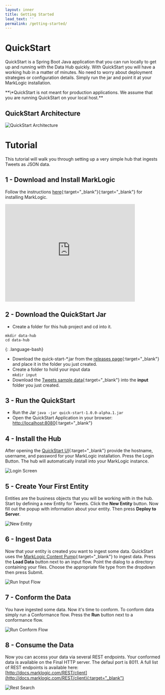 ```yaml
---
layout: inner
title: Getting Started
lead_text: ''
permalink: /getting-started/
---
```


# QuickStart

QuickStart is a Spring Boot Java application that you can run locally to get up and running with the Data Hub quickly. With QuickStart you will have a working hub in a matter of minutes. No need to worry about deployment strategies or configuration details. Simply run the jar and point it at your MarkLogic installation.

<div class="jumbotron" markdown="1">
**\*QuickStart is not meant for production applications. We assume that you are running QuickStart on your local host.**
</div>

## QuickStart Architecture
![QuickStart Architecture](https://raw.githubusercontent.com/marklogic/marklogic-data-hub/design/images/quickstart-architecture-gray.png)

# Tutorial
This tutorial will walk you through setting up a very simple hub that ingests Tweets as JSON data.

## 1 - Download and Install MarkLogic

Follow the instructions [here](http://docs.marklogic.com/guide/installation){:target="_blank"}{:target="_blank"} for installing MarkLogic.

<iframe width="420" height="315" src="https://www.youtube.com/embed/WaRi9HMtz5Q" frameborder="0" allowfullscreen></iframe>

## 2 - Download the QuickStart Jar

- Create a folder for this hub project and cd into it.

~~~
mkdir data-hub
cd data-hub
~~~
{: .language-bash}

- Download the quick-start-*.jar from the [releases page](https://github.com/marklogic/marklogic-data-hub/releases/latest){:target="_blank"} and place it in the folder you just created.
- Create a folder to hold your input data  
`mkdir input`
- Download the [Tweets sample data](https://github.com/marklogic/marklogic-data-hub/raw/master/examples/tweets/input/tweets.zip){:target="_blank"} into the **input** folder you just created.

## 3 - Run the QuickStart

- Run the Jar
  `java -jar quick-start-1.0.0-alpha.1.jar`
- Open the QuickStart Application in your browser:
  [http://localhost:8080](http://localhost:8080){:target="_blank"}

## 4 - Install the Hub

After opening the [QuickStart UI](http://localhost:8080){:target="_blank"} provide the hostname, username, and password for your MarkLogic installation. Press the Login Button. The hub will automatically install into your MarkLogic instance.

![Login Screen](../images/login-screen.png)

## 5 - Create Your First Entity

Entities are the business objects that you will be working with in the hub. Start by defining a new Entity for Tweets. Click the **New Entity** button. Now fill out the popup with information about your entity. Then press **Deploy to Server**.

![New Entity](../images/new-tweet-entity.gif)

## 6 - Ingest Data

Now that your entity is created you want to ingest some data. QuickStart uses the [MarkLogic Content Pump](https://docs.marklogic.com/guide/mlcp){:target="_blank"} to ingest data. Press the **Load Data** button next to an input flow. Point the dialog to a directory containing your files. Choose the appropriate file type from the dropdown then press Submit.

![Run Input Flow](../images/run-input-flow.gif)

## 7 - Conform the Data

You have ingested some data. Now it's time to conform. To conform data simply run a Conformance flow. Press the **Run** button next to a conformance flow.

![Run Conform Flow](../images/run-conform-flow.gif)

## 8 - Consume the Data

Now you can access your data via several REST endpoints. Your conformed data is available on the Final HTTP server. The defaul port is 8011. A full list of REST endpoints is available here: [http://docs.marklogic.com/REST/client](http://docs.marklogic.com/REST/client){:target="_blank"}

![Rest Search](../images/rest-screenshot.png)
